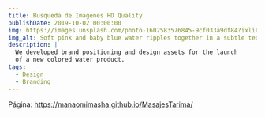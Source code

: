 ```yaml
---
title: Busqueda de Imagenes HD Quality
publishDate: 2019-10-02 00:00:00
img: https://images.unsplash.com/photo-1602583576845-9cf033a9df84?ixlib=rb-4.0.3&ixid=M3wxMjA3fDB8MHxwaG90by1wYWdlfHx8fGVufDB8fHx8fA%3D%3D&auto=format&fit=crop&w=1170&q=80
img_alt: Soft pink and baby blue water ripples together in a subtle texture.
description: |
  We developed brand positioning and design assets for the launch
  of a new colored water product.
tags:
  - Design
  - Branding
---
```


Página: 
https://manaomimasha.github.io/MasajesTarima/

